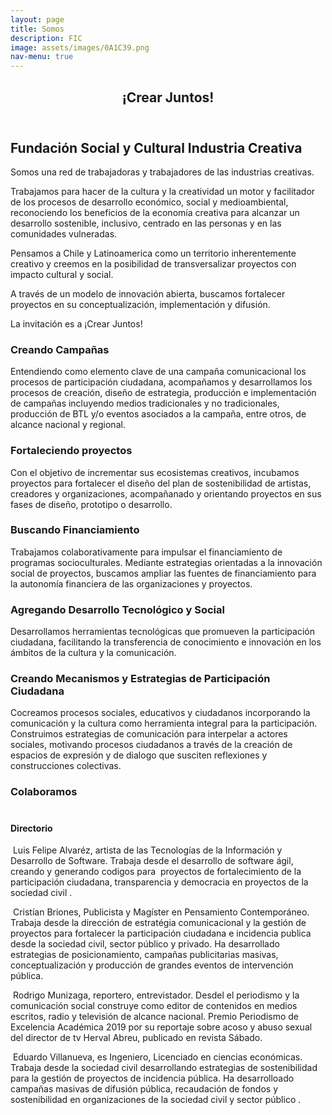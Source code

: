 ```yaml
---
layout: page
title: Somos
description: FIC
image: assets/images/0A1C39.png
nav-menu: true
---
```


<!-- Main -->
<div id="main" class="alt">

<!-- One -->
<section id="one">
	<div class="inner">
		<header class="major">
			<h1>¡Crear Juntos!</h1>
		</header>

<!-- Content -->
<h2 id="content">Fundación Social y Cultural Industria Creativa </h2>
<p>Somos una red de trabajadoras y trabajadores de las industrias creativas.

Trabajamos para hacer de la cultura y la creatividad un motor y facilitador de los procesos de desarrollo económico, social y medioambiental, reconociendo los beneficios de la economía creativa para alcanzar un desarrollo sostenible, inclusivo, centrado en las personas y en las comunidades vulneradas.

Pensamos a Chile y Latinoamerica como un territorio inherentemente creativo y creemos en la posibilidad de transversalizar proyectos con impacto cultural y social.

A través de un modelo de innovación abierta, buscamos fortalecer proyectos en su conceptualización, implementación y difusión.


La invitación es a ¡Crear Juntos!</p>
<div class="row">
	<div class="6u 12u$(small)">
		<h3>Creando Campañas</h3>
		<p> Entendiendo como elemento clave de una campaña comunicacional los procesos de participación ciudadana, acompañamos y desarrollamos los procesos de creación, diseño de estrategia, producción e implementación de campañas incluyendo medios tradicionales y no tradicionales, producción de BTL y/o eventos asociados a la campaña, entre otros, de alcance nacional y regional.</p>
	</div>
	<div class="6u$ 12u$(small)">
		<h3>Fortaleciendo proyectos</h3>
		<p> Con el objetivo de incrementar sus ecosistemas creativos, incubamos proyectos para fortalecer el diseño del plan de sostenibilidad de artistas, creadores y organizaciones, acompañanado y  orientando proyectos en sus fases de diseño, prototipo o desarrollo.</p>
	</div>
	<!-- Break -->
	<div class="4u 12u$(medium)">
		<h3>Buscando Financiamiento</h3>
		<p> Trabajamos colaborativamente para impulsar el financiamiento de programas socioculturales. Mediante estrategias orientadas a la innovación social de proyectos, buscamos ampliar las fuentes de financiamiento para la autonomía financiera de las organizaciones y proyectos. </p>
	</div>
	<div class="4u 12u$(medium)">
		<h3>Agregando Desarrollo Tecnológico y Social</h3>
		<p> Desarrollamos herramientas tecnológicas que promueven la participación ciudadana, facilitando la transferencia de conocimiento e innovación en los ámbitos de la cultura y la comunicación.</p>
	</div>
	<div class="4u$ 12u$(medium)">
		<h3>Creando Mecanismos y Estrategias de Participación Ciudadana</h3>
		<p>Cocreamos procesos sociales, educativos y ciudadanos incorporando la comunicación y la cultura como herramienta integral para la participación. Construimos  estrategias de comunicación para interpelar a actores sociales, motivando procesos ciudadanos a través de la creación de espacios de expresión y de dialogo que susciten reflexiones y construcciones colectivas.</p>
</div>
	



<!-- Image -->
<h3>Colaboramos</h3>

<h4></h4>
<span class="image fit"><img src="{% link assets/images/Concert.jpg  %}" alt="" /></span>
<div class="box alt">
	<div class="row 50% uniform">
		<div class="4u"><span class="image fit"><img src="{% link assets/images/NEP-253.jpg %}" alt="" /></span></div>
		<div class="4u"><span class="image fit"><img src="{% link assets/images/bandera6.jpg %}" alt="" /></span></div>
		<div class="4u$"><span class="image fit"><img src="{% link assets/images/yomarcho.jpg %}" alt="" /></span></div>
		<!-- Break -->
		<div class="4u"><span class="image fit"><img src="{% link assets/images/Hermanos.jpg %}" alt="" /></span></div>
		<div class="4u"><span class="image fit"><img src="{% link assets/images/torrebandera.jpg %}" alt="" /></span></div>
		<div class="4u$"><span class="image fit"><img src="{% link assets/images/sebandera.jpg %}" alt="" /></span></div>
		<!-- Break -->
		<div class="4u"><span class="image fit"><img src="{% link assets/images/trabas.jpg %}" alt="" /></span></div>
		<div class="4u"><span class="image fit"><img src="{% link assets/images/vega2.jpg %}" alt="" /></span></div>
		<div class="4u$"><span class="image fit"><img src="{% link assets/images/musica.jpg %}" alt="" /></span></div>
	</div>
</div>

<h4>Directorio</h4>
<p><span class="image left"><img src="{% link assets/images/Feli.jpg %}" alt="" /></span> Luis Felipe Alvaréz, artista de las Tecnologías de la Información y Desarrollo de Software. Trabaja desde el desarrollo de software ágil, creando y generando codigos para  proyectos de fortalecimiento de la  participación ciudadana, transparencia y democracia en proyectos de la sociedad civil .</p>
<p><span class="image right"><img src="{% link assets/images/Cris.jpg %}" alt="" /></span> Cristían Briones, Publicista y Magíster en Pensamiento Contemporáneo. Trabaja desde la dirección de estratégia comunicacional y la gestión de proyectos para fortalecer la participación ciudadana e incidencia publica desde la sociedad civil,  sector público y  privado. Ha desarrollado estrategias de posicionamiento, campañas publicitarias masivas, conceptualización y producción de grandes eventos de intervención pública.</p>
<p><span class="image left"><img src="{% link assets/images/Rodri.jpg %}" alt="" /></span> Rodrigo Munizaga, reportero, entrevistador. Desdel el periodismo y la comunicación social construye como editor de contenidos en medios escritos, radio y televisión de alcance nacional. Premio Periodismo de Excelencia Académica 2019 por su reportaje sobre acoso y abuso sexual del director de tv Herval Abreu, publicado en revista Sábado.</p>
<p><span class="image right"><img src="{% link assets/images/edu3.jpg %}" alt="" /></span> Eduardo Villanueva, es Ingeniero, Licenciado en ciencias económicas. Trabaja desde la sociedad civil desarrollando estrategias de sostenibilidad para la gestión de proyectos de incidencia pública. Ha desarrolloado campañas masivas de difusión pública, recaudación de fondos y sostenibilidad en organizaciones de la sociedad civil y sector público .</p>
